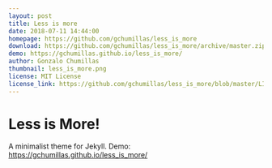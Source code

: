 ```yaml
---
layout: post
title: Less is more
date: 2018-07-11 14:44:00
homepage: https://github.com/gchumillas/less_is_more
download: https://github.com/gchumillas/less_is_more/archive/master.zip
demo: https://gchumillas.github.io/less_is_more/
author: Gonzalo Chumillas
thumbnail: less_is_more.png
license: MIT License
license_link: https://github.com/gchumillas/less_is_more/blob/master/LICENSE
---
```


# Less is More!

A minimalist theme for Jekyll. Demo: https://gchumillas.github.io/less_is_more/
